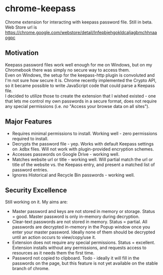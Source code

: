 # chrome-keepass
Chrome extension for interacting with keepass password file.  Still in beta.  Web Store url is https://chrome.google.com/webstore/detail/lnfepbjehgokldcaljagbmchhnaaogpc

## Motivation
Keepass password files work well enough for me on Windows, but on my Chromebook there was simply no secure way to access them.  
Even on Windows, the setup for the keepass-http plugin is convoluted and I'm not sure how secure it is.
Chrome recently implemented the Crypto API, so it became possible to write JavaScript code that could parse a Keepass file.  
I decided to utilize those to create the extension that I wished existed - one that lets me control my own passwords in a secure format,
does not require any special permissions (i.e. *no* "Access your browse data on all sites").

## Major Features

* Requires minimal permissions to install.  Working well - zero permissions required to install.
* Decrypts the password file - yep.  Works with default Keepass settings on .kdbx files.  Will not work with plugin-provided encryption schemes.
* Accesses passwords on Google Drive - working well.
* Matches website url or title - working well.  Will partial match the url or title of the website vs. the Keepass entry, and present a matched list of password entries.
* Ignores Historical and Recycle Bin passwords - working well.

## Security Excellence
Still working on it.  My aims are:

* Master password and keys are not stored in memory or storage.  Status = good.  Master password is only in-memory during decryption.
* Clear-text passwords are not stored in memory.  Status = partial.  All passwords are decrypted in-memory 
in the Popup window once you enter your master password.  Ideally none of them should be decrypted until an action occurs to view/copy/use it.
* Extension does not require any special permissions.  Status = excellent.  Extension installs without any permissions, 
and requests access to resources as it needs them the first time.
* Password not copied to clipboard.  Todo - ideally it will fill in the passwords on the page, but this feature is not yet available
on the stable branch of chrome.
